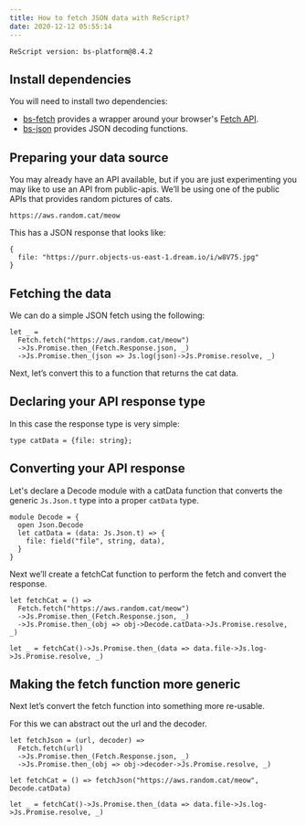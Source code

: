 ```yaml
---
title: How to fetch JSON data with ReScript?
date: 2020-12-12 05:55:14
---
```


```
ReScript version: bs-platform@8.4.2
```

## Install dependencies

You will need to install two dependencies:

- [bs-fetch][1] provides a wrapper around your browser's [Fetch API][3].
- [bs-json][2] provides JSON decoding functions.

## Preparing your data source

You may already have an API available, but if you are just experimenting you may like to use an API from public-apis.
We’ll be using one of the public APIs that provides random pictures of cats.

```
https://aws.random.cat/meow
```

This has a JSON response that looks like:

```
{
  file: "https://purr.objects-us-east-1.dream.io/i/w8V75.jpg"
}
```

## Fetching the data

We can do a simple JSON fetch using the following:

```res
let _ =
  Fetch.fetch("https://aws.random.cat/meow")
  ->Js.Promise.then_(Fetch.Response.json, _)
  ->Js.Promise.then_(json => Js.log(json)->Js.Promise.resolve, _)
```

Next, let’s convert this to a function that returns the cat data.

## Declaring your API response type

In this case the response type is very simple:

```res
type catData = {file: string};
```

## Converting your API response

Let's declare a Decode module with a catData function that converts the generic `Js.Json.t` type into a proper `catData` type.

```res
module Decode = {
  open Json.Decode
  let catData = (data: Js.Json.t) => {
    file: field("file", string, data),
  }
}
```

Next we’ll create a fetchCat function to perform the fetch and convert the response.

```res
let fetchCat = () =>
  Fetch.fetch("https://aws.random.cat/meow")
  ->Js.Promise.then_(Fetch.Response.json, _)
  ->Js.Promise.then_(obj => obj->Decode.catData->Js.Promise.resolve, _)

let _ = fetchCat()->Js.Promise.then_(data => data.file->Js.log->Js.Promise.resolve, _)
```

## Making the fetch function more generic

Next let’s convert the fetch function into something more re-usable.

For this we can abstract out the url and the decoder.

```res
let fetchJson = (url, decoder) =>
  Fetch.fetch(url)
  ->Js.Promise.then_(Fetch.Response.json, _)
  ->Js.Promise.then_(obj => obj->decoder->Js.Promise.resolve, _)

let fetchCat = () => fetchJson("https://aws.random.cat/meow", Decode.catData)

let _ = fetchCat()->Js.Promise.then_(data => data.file->Js.log->Js.Promise.resolve, _)
```

[1]: https://github.com/reasonml-community/bs-fetch
[2]: https://github.com/glennsl/bs-json
[3]: https://developer.mozilla.org/en-US/docs/Web/API/Fetch_API
